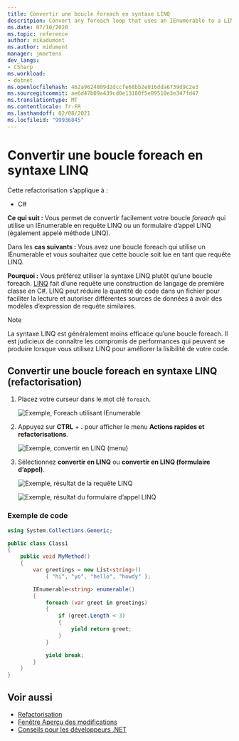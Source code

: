 ```yaml
---
title: Convertir une boucle foreach en syntaxe LINQ
descritpion: Convert any foreach loop that uses an IEnumerable to a LINQ query or a LINQ call form (also known as a LINQ method).
ms.date: 07/10/2020
ms.topic: reference
author: mikadumont
ms.author: midumont
manager: jmartens
dev_langs:
- CSharp
ms.workload:
- dotnet
ms.openlocfilehash: 462a9624809d2dccfe68bb2e016dda6739d9c2e3
ms.sourcegitcommit: ae6d47b09a439cd0e13180f5e89510e3e347fd47
ms.translationtype: MT
ms.contentlocale: fr-FR
ms.lasthandoff: 02/08/2021
ms.locfileid: "99936845"
---
```

# <a name="convert-a-foreach-loop-to-linq"></a>Convertir une boucle foreach en syntaxe LINQ

Cette refactorisation s’applique à :

- C#

**Ce qui suit :** Vous permet de convertir facilement votre boucle *foreach* qui utilise un IEnumerable en requête LINQ ou un formulaire d’appel LINQ (également appelé méthode LINQ).

Dans les **cas suivants :** Vous avez une boucle foreach qui utilise un IEnumerable et vous souhaitez que cette boucle soit lue en tant que requête LINQ.

**Pourquoi :** Vous préférez utiliser la syntaxe LINQ plutôt qu’une boucle foreach. [LINQ](/dotnet/csharp/programming-guide/concepts/linq/introduction-to-linq) fait d’une requête une construction de langage de première classe en C#. LINQ peut réduire la quantité de code dans un fichier pour faciliter la lecture et autoriser différentes sources de données à avoir des modèles d’expression de requête similaires.

> [!NOTE]
> La syntaxe LINQ est généralement moins efficace qu’une boucle foreach. Il est judicieux de connaître les compromis de performances qui peuvent se produire lorsque vous utilisez LINQ pour améliorer la lisibilité de votre code.

## <a name="convert-a-foreach-loop-to-linq-refactoring"></a>Convertir une boucle foreach en syntaxe LINQ (refactorisation)

1. Placez votre curseur dans le mot clé `foreach`.

    ![Exemple, Foreach utilisant IEnumerable](media/convert-foreach-to-LINQ.png)

2. Appuyez sur **CTRL** + **.** pour afficher le menu **Actions rapides et refactorisations**.

   ![Exemple, convertir en LINQ (menu)](media/convert-foreach-to-LINQ-codefix.png)

3. Sélectionnez **convertir en LINQ** ou **convertir en LINQ (formulaire d’appel)**.

   ![Exemple, résultat de la requête LINQ](media/convert-foreach-to-LINQ-result.png)

   ![Exemple, résultat du formulaire d’appel LINQ](media/convert-foreach-to-LINQ-callform-result.png)

### <a name="sample-code"></a>Exemple de code

```csharp
using System.Collections.Generic;

public class Class1
{
    public void MyMethod()
    {
        var greetings = new List<string>()
            { "hi", "yo", "hello", "howdy" };

        IEnumerable<string> enumerable()
        {
            foreach (var greet in greetings)
            {
                if (greet.Length < 3)
                {
                    yield return greet;
                }
            }

            yield break;
        }
    }
}
```

## <a name="see-also"></a>Voir aussi

- [Refactorisation](../refactoring-in-visual-studio.md)
- [Fenêtre Aperçu des modifications](../../ide/preview-changes.md)
- [Conseils pour les développeurs .NET](../csharp-developer-productivity.md)
